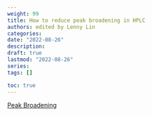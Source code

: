 ```yaml
---
weight: 99
title: How to reduce peak broadening in HPLC
authors: edited by Lenny Lin
categories: 
date: "2022-08-26"
description: 
draft: true
lastmod: "2022-08-26"
series: 
tags: []

toc: true
---
```




<!--more-->

[Peak Broadening](https://whatishplc.com/faq-hplc/how-to-reduce-peak-broadening-in-hplc/)
